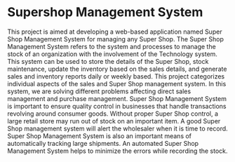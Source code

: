 # Supershop Management System
 This project is aimed at developing a web-based application named Super Shop Management System for managing any Super Shop. The Super Shop Management System refers to the system and processes to manage the stock of an organization with the involvement of the Technology system. This system can be used to store the details of the Super Shop, stock maintenance, update the inventory based on the sales details, and generate sales and inventory reports daily or weekly based. This project categorizes individual aspects of the sales and Super Shop management system. In this system, we are solving different problems affecting direct sales management and purchase management. Super Shop Management System is important to ensure quality control in businesses that handle transactions revolving around consumer goods. Without proper Super Shop control, a large retail store may run out of stock on an important item. A good Super Shop management system will alert the wholesaler when it is time to record. Super Shop Management System is also an important means of automatically tracking large shipments. An automated Super Shop Management System helps to minimize the errors while recording the stock.
